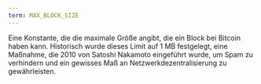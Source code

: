 ```yaml
---
term: MAX_BLOCK_SIZE
---
```


Eine Konstante, die die maximale Größe angibt, die ein Block bei Bitcoin haben kann. Historisch wurde dieses Limit auf 1 MB festgelegt, eine Maßnahme, die 2010 von Satoshi Nakamoto eingeführt wurde, um Spam zu verhindern und ein gewisses Maß an Netzwerkdezentralisierung zu gewährleisten.